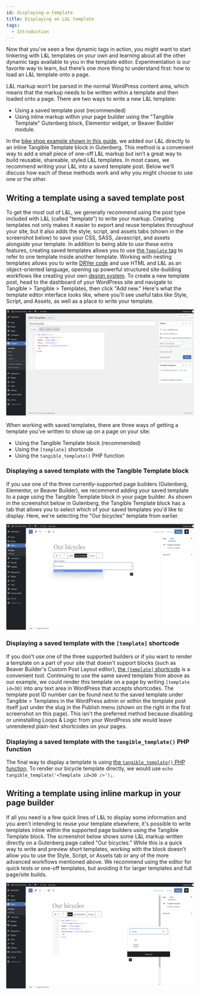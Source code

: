 ```yaml
---
id: displaying-a-template
title: Displaying an L&L template
tags:
  - Introduction
---
```


Now that you’ve seen a few dynamic tags in action, you might want to start tinkering with L&L templates on your own and learning about all the other dynamic tags available to you in the template editor. Experimentation is our favorite way to learn, but there’s one more thing to understand first: how to load an L&L template onto a page.

L&L markup won’t be parsed in the normal WordPress content area, which means that the markup needs to be written within a template and then loaded onto a page. There are two ways to write a new L&L template:

- Using a saved template post (recommended)
- Using inline markup within your page builder using the "Tangible Template" Gutenberg block, Elementor widget, or Beaver Builder module.

In the [bike shop example shown in this guide](/getting-started/loops-and-logic/creating-a-simple-template), we added our L&L directly to an inline Tangible Template block in Gutenberg. This method is a convenient way to add a small piece of one-off L&L markup but isn’t a great way to build reusable, shareable, styled L&L templates. In most cases, we recommend writing your L&L into a saved template post. Below we'll discuss how each of these methods work and why you might choose to use one or the other.

## Writing a template using a saved template post

To get the most out of L&L, we generally recommend using the post type included with L&L (called "template") to write your markup. Creating templates not only makes it easier to export and reuse templates throughout your site, but it also adds the style, script, and assets tabs (shown in the screenshot below) to save your CSS, SASS, Javascript, and assets alongside your template. In addition to being able to use these extra features, creating saved templates allows you to use [the `Template` tag](/dynamic-tags/template) to refer to one template inside another template. Working with nesting templates allows you to write [DRYer code](https://en.wikipedia.org/wiki/Don%27t_repeat_yourself) and use HTML and L&L as an object-oriented language, opening up powerful structured site-building workflows like creating your own [design system](https://bradfrost.com/blog/post/atomic-web-design/). To create a new template post, head to the dashboard of your WordPress site and navigate to Tangible > Tangible > Templates, then click "Add new." Here's what the template editor interface looks like, where you'll see useful tabs like Style, Script, and Assets, as well as a place to write your template.

![](./Y6JvzrWDjw2pD3AE3j7e2XKhc.png)  

When working with saved templates, there are three ways of getting a template you've written to show up on a page on your site:

- Using the Tangible Template block (recommended)
- Using the `[template]` shortcode
- Using the `tangible_template()` PHP function

### Displaying a saved template with the Tangible Template block

If you use one of the three currently-supported page builders (Gutenberg, Elementor, or Beaver Builder), we recommend adding your saved template to a page using the Tangible Template block in your page builder. As shown in the screenshot below in Gutenberg, the Tangible Template block has a tab that allows you to select which of your saved templates you'd like to display. Here, we're selecting the "Our bicycles" template from earlier.

![](./8PgTIUQaD2Ly6HCDTterq70CB.png)  

### Displaying a saved template with the `[template]` shortcode

If you don't use one of the three supported builders or if you want to render a template on a part of your site that doesn't support blocks (such as Beaver Builder's Custom Post Layout editor), [the `[template]` shortcode](/dynamic-tags/template#shortcode) is a convenient tool. Continuing to use the same saved template from above as our example, we could render this template on a page by writing `[template id=30]` into any text area in WordPress that accepts shortcodes. The template post ID number can be found next to the saved template under Tangible > Templates in the WordPress admin or within the template post itself just under the slug in the Publish menu (shown on the right in the first screenshot on this page). This isn't the preferred method because disabling or uninstalling Loops & Logic from your WordPress site would leave unrendered plain-text shortcodes on your pages.  

### Displaying a saved template with the `tangible_template()` PHP function

The final way to display a template is using [the `tangible_template()` PHP function](/dynamic-tags/template#from-php). To render our bicycle template directly, we would use `echo tangible_template('<Template id=30 />');`.

## Writing a template using inline markup in your page builder

If all you need is a few quick lines of L&L to display some information and you aren't intending to reuse your template elsewhere, it's possible to write templates inline within the supported page builders using the Tangible Template block. The screenshot below shows some L&L markup written directly on a Gutenberg page called "Our bicycles." While this is a quick way to write and preview short templates, working with the block doesn't allow you to use the Style, Script, or Assets tab or any of the more advanced workflows mentioned above. We recommend using the editor for quick tests or one-off templates, but avoiding it for larger templates and full page/site builds.

![](./YUr3CzuZ5sNwxAjB5C1idDYal.png)